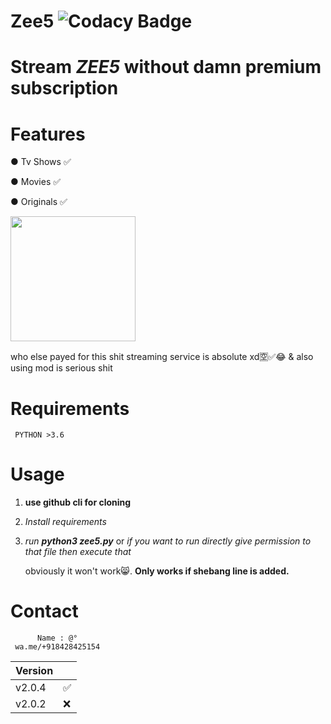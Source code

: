 # Zee5 ![Codacy Badge](https://api.codacy.com/project/badge/Grade/fcbc4bb229fc4c4bab285e23552cbe61)
# Stream *ZEE5* without damn premium subscription

# Features

  ● Tv Shows ✅
  
  ● Movies ✅ 
  
  ● Originals ✅
  
<img src= https://camo.githubusercontent.com/afd20b3e38a82cc1250efeaed111bca1db925f45/68747470733a2f2f682e746f7034746f702e696f2f705f313732387471726961302e6a7067 width="200" height="200" />

who else payed for this shit streaming service is absolute xd🈳️✅😂
  & also using mod is serious shit

# Requirements

     PYTHON >3.6
  
# Usage 

   1.  **use github cli for cloning**
        
   2.  *Install requirements*
   
   3.  *run* **_python3 zee5.py_**
                 or 
           *if you want to run directly give permission to that file then execute that*
           
          obviously it won't work😸. **Only works if shebang line is added.**
     
# Contact

          Name : @°
     wa.me/+918428425154

| Version |          |
| ------- |----------|
| v2.0.4  |    ✅    |
| v2.0.2  |    ❌    |
